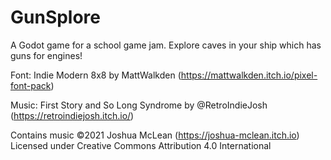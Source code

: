 # GunSplore
A Godot game for a school game jam.  Explore caves in your ship which has guns for engines!

Font: Indie Modern 8x8 by MattWalkden (https://mattwalkden.itch.io/pixel-font-pack)

Music: First Story and So Long Syndrome by @RetroIndieJosh (https://retroindiejosh.itch.io/)

Contains music ©2021 Joshua McLean (https://joshua-mclean.itch.io) Licensed under Creative Commons Attribution 4.0 International
